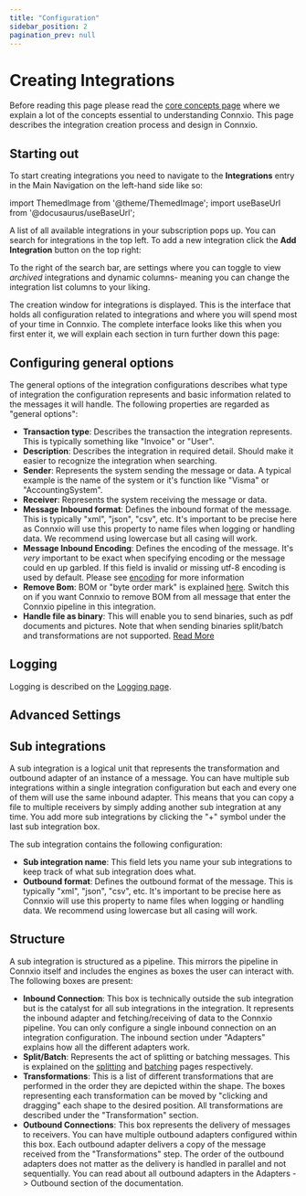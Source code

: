 ```yaml
---
title: "Configuration"
sidebar_position: 2
pagination_prev: null
---
```


# Creating Integrations

Before reading this page please read the [core concepts page](/getting-started/core-concepts) where we explain a lot of the concepts essential to understanding Connxio. This page describes the integration creation process and design in Connxio.

## Starting out

To start creating integrations you need to navigate to the **Integrations** entry in the Main Navigation on the left-hand side like so:

<!-- ![img](https://cmhpictsa.blob.core.windows.net/pictures/Main%20menu%20integrations.png?sv=2020-08-04&st=2021-11-22T11%3A47%3A28Z&se=2040-11-23T11%3A47%3A00Z&sr=b&sp=r&sig=NkET%2FNnvgfdmAqdiOANvzYtvMFfhUe1zro05lotxXs4%3D) -->

import ThemedImage from '@theme/ThemedImage';
import useBaseUrl from '@docusaurus/useBaseUrl';

<div style={{maxWidth: '400px'}}>
  <ThemedImage
    alt="Configuring inbound connection"
    sources={{
      light: useBaseUrl('/img/docs/integration/menu-light.webp'),
      dark: useBaseUrl('/img/docs/integration/menu-dark.webp#dark-only'),
    }}
  />
</div>

A list of all available integrations in your subscription pops up.
You can search for integrations in the top left.
To add a new integration click the **Add Integration** button on the top right: 

<div style={{maxWidth: '400px'}}>
  <ThemedImage
    alt="Configuring inbound connection"
    sources={{
      light: useBaseUrl('/img/docs/integration/integration-list-light.webp'),
      dark: useBaseUrl('/img/docs/integration/integration-list-dark.webp#dark-only'),
    }}
  />
</div>

 To the right of the search bar, are settings where you can toggle to view *archived* integrations and dynamic columns- meaning you can change the integration list columns to your liking.

<div style={{maxWidth: '800px'}}>
  <ThemedImage
    alt="Configuring inbound connection"
    sources={{
      light: useBaseUrl('/img/docs/integration/integration-list-settings-light.webp'),
      dark: useBaseUrl('/img/docs/integration/integration-list-settings-dark.webp#dark-only'),
    }}
  />
</div>

<!-- ![img](https://cmhpictsa.blob.core.windows.net/pictures/Integration%20list%20add%20new.png?sv=2020-08-04&st=2021-11-22T11%3A51%3A17Z&se=2040-11-23T11%3A51%3A00Z&sr=b&sp=r&sig=g8HvLY7odjlBj5uutoMUboHO8%2F%2F2IcZuPloK2P9KadM%3D) -->

The creation window for integrations is displayed. This is the interface that holds all configuration related to integrations and where you will spend most of your time in Connxio. The complete interface looks like this when you first enter it, we will explain each section in turn further down this page:

<div style={{maxWidth: '800px'}}>
  <ThemedImage
    alt="Configuring inbound connection"
    sources={{
      light: useBaseUrl('/img/docs/integration/integration-view-light.webp'),
      dark: useBaseUrl('/img/docs/integration/integration-view-dark.webp#dark-only'),
    }}
  />
</div>

<!-- ![img](https://cmhpictsa.blob.core.windows.net/pictures/Integrations%20new%20empty%20page.png?sv=2020-08-04&st=2021-11-22T11%3A54%3A36Z&se=2040-11-23T11%3A54%3A00Z&sr=b&sp=r&sig=evjRTSMz52m66jrjBWoOxJGbWTr%2Bvq%2BSM318xEA4O4U%3D) -->

## Configuring general options

The general options of the integration configurations describes what type of integration the configuration represents and basic information related to the messages it will handle. The following properties are regarded as "general options":

<div style={{maxWidth: '400px'}}>
  <ThemedImage
    alt="Configuring inbound connection"
    sources={{
      light: useBaseUrl('/img/docs/integration/general-config-light.webp'),
      dark: useBaseUrl('/img/docs/integration/general-config-dark.webp#dark-only'),
    }}
  />
</div>

<!-- ![img](https://cmhpictsa.blob.core.windows.net/pictures/Integration%20main%20options.png?sv=2020-08-04&st=2022-04-06T12%3A19%3A08Z&se=2040-04-07T12%3A19%3A00Z&sr=b&sp=r&sig=2NnJpet7I42hFImaRIlEdWqDcK8D9Z3fbRVxcSAJpUY%3D) -->

- **Transaction type**: Describes the transaction the integration represents. This is typically something like "Invoice" or "User".
- **Description**: Describes the integration in required detail. Should make it easier to recognize the integration when searching.
- **Sender**: Represents the system sending the message or data. A typical example is the name of the system or it's function like "Visma" or "AccountingSystem".
- **Receiver**: Represents the system receiving the message or data.
- **Message Inbound format**: Defines the inbound format of the message. This is typically "xml", "json", "csv", etc. It's important to be precise here as Connxio will use this property to name files when logging or handling data. We recommend using lowercase but all casing will work.
- **Message Inbound Encoding**: Defines the encoding of the message. It's _very_ important to be exact when specifying encoding or the message could en up garbled. If this field is invalid or missing utf-8 encoding is used by default. Please see [encoding](/integrations/encoding) for more information
- **Remove Bom**: BOM or "byte order mark" is explained [here](https://en.wikipedia.org/wiki/Byte_order_mark). Switch this on if you want Connxio to remove BOM from all message that enter the Connxio pipeline in this integration.
- **Handle file as binary**: This will enable you to send binaries, such as pdf documents and pictures. Note that when sending binaries split/batch and transformations are not supported. [Read More](/integrations/encoding/#binary-file-flag)

## Logging

Logging is described on the [Logging page](/integrations/logging).

## Advanced Settings

<div style={{maxWidth: '800px'}}>
  <ThemedImage
    alt="Configuring inbound connection"
    sources={{
      light: useBaseUrl('/img/docs/integration/advanced-settings-light.webp'),
      dark: useBaseUrl('/img/docs/integration/advanced-settings-dark.webp#dark-only'),
    }}
  />
</div>

## Sub integrations

A sub integration is a logical unit that represents the transformation and outbound adapter of an instance of a message. You can have multiple sub integrations within a single integration configuration but each and every one of them will use the same inbound adapter. This means that you can copy a file to multiple receivers by simply adding another sub integration at any time. You add more sub integrations by clicking the "+" symbol under the last sub integration box.

The sub integration contains the following configuration:

<div style={{maxWidth: '400px'}}>
  <ThemedImage
    alt="Configuring inbound connection"
    sources={{
      light: useBaseUrl('/img/docs/integration/subintegration-light.webp'),
      dark: useBaseUrl('/img/docs/integration/subintegration-dark.webp#dark-only'),
    }}
  />
</div>

- **Sub integration name**: This field lets you name your sub integrations to keep track of what sub integration does what.
- **Outbound format**: Defines the outbound format of the message. This is typically "xml", "json", "csv", etc. It's important to be precise here as Connxio will use this property to name files when logging or handling data. We recommend using lowercase but all casing will work.

## Structure

A sub integration is structured as a pipeline. This mirrors the pipeline in Connxio itself and includes the engines as boxes the user can interact with. The following boxes are present:

- **Inbound Connection**: This box is technically outside the sub integration but is the catalyst for all sub integrations in the integration. It represents the inbound adapter and fetching/receiving of data to the Connxio pipeline. You can only configure a single inbound connection on an integration configuration. The inbound section under "Adapters" explains how all the different adapters work.
- **Split/Batch**: Represents the act of splitting or batching messages. This is explained on the [splitting](/integrations/transformation/splitting) and [batching](/integrations/transformation/batching) pages respectively.
- **Transformations**: This is a list of different transformations that are performed in the order they are depicted within the shape. The boxes representing each transformation can be moved by "clicking and dragging" each shape to the desired position. All transformations are described under the "Transformation" section.
- **Outbound Connections**: This box represents the delivery of messages to receivers. You can have multiple outbound adapters configured within this box. Each outbound adapter delivers a copy of the message received from the "Transformations" step. The order of the outbound adapters does not matter as the delivery is handled in parallel and not sequentially. You can read about all outbound adapters in the Adapters -> Outbound section of the documentation.
